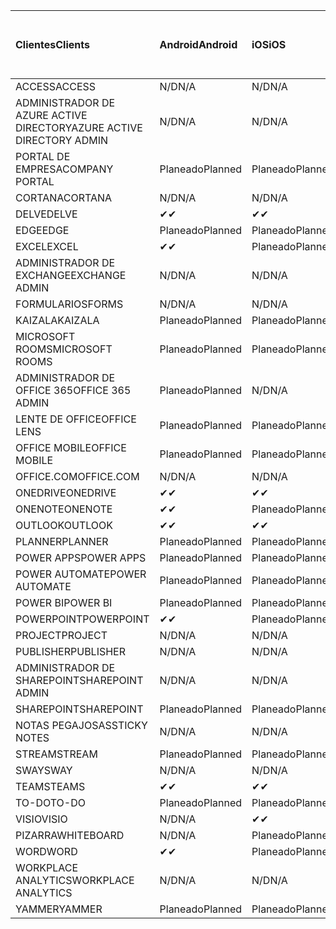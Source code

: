 <!-- This file is generated automatically. Changes made to this file will be overwritten.-->
|<span data-ttu-id="920de-101">Clientes</span><span class="sxs-lookup"><span data-stu-id="920de-101">Clients</span></span>|<span data-ttu-id="920de-102">Android</span><span class="sxs-lookup"><span data-stu-id="920de-102">Android</span></span>|<span data-ttu-id="920de-103">iOS</span><span class="sxs-lookup"><span data-stu-id="920de-103">iOS</span></span>|<span data-ttu-id="920de-104">Mac</span><span class="sxs-lookup"><span data-stu-id="920de-104">Mac</span></span>|<span data-ttu-id="920de-105">Windows 10</span><span class="sxs-lookup"><span data-stu-id="920de-105">Windows 10</span></span><br><span data-ttu-id="920de-106">Desktop</span><span class="sxs-lookup"><span data-stu-id="920de-106">Desktop</span></span>|<span data-ttu-id="920de-107">Windows 10</span><span class="sxs-lookup"><span data-stu-id="920de-107">Windows 10</span></span><br><span data-ttu-id="920de-108">Aplicaciones modernas</span><span class="sxs-lookup"><span data-stu-id="920de-108">Modern Apps</span></span>|
|:-|:-|:-|:-|:-|:-|
|<span data-ttu-id="920de-109">ACCESS</span><span class="sxs-lookup"><span data-stu-id="920de-109">ACCESS</span></span>|<span data-ttu-id="920de-110">N/D</span><span class="sxs-lookup"><span data-stu-id="920de-110">N/A</span></span>|<span data-ttu-id="920de-111">N/D</span><span class="sxs-lookup"><span data-stu-id="920de-111">N/A</span></span>|<span data-ttu-id="920de-112">N/D</span><span class="sxs-lookup"><span data-stu-id="920de-112">N/A</span></span>|<span data-ttu-id="920de-113">Planeado</span><span class="sxs-lookup"><span data-stu-id="920de-113">Planned</span></span>|<span data-ttu-id="920de-114">N/D</span><span class="sxs-lookup"><span data-stu-id="920de-114">N/A</span></span>|
|<span data-ttu-id="920de-115">ADMINISTRADOR DE AZURE ACTIVE DIRECTORY</span><span class="sxs-lookup"><span data-stu-id="920de-115">AZURE ACTIVE DIRECTORY ADMIN</span></span>|<span data-ttu-id="920de-116">N/D</span><span class="sxs-lookup"><span data-stu-id="920de-116">N/A</span></span>|<span data-ttu-id="920de-117">N/D</span><span class="sxs-lookup"><span data-stu-id="920de-117">N/A</span></span>|<span data-ttu-id="920de-118">N/D</span><span class="sxs-lookup"><span data-stu-id="920de-118">N/A</span></span>|<span data-ttu-id="920de-119">Planeado</span><span class="sxs-lookup"><span data-stu-id="920de-119">Planned</span></span>|<span data-ttu-id="920de-120">N/D</span><span class="sxs-lookup"><span data-stu-id="920de-120">N/A</span></span>|
|<span data-ttu-id="920de-121">PORTAL DE EMPRESA</span><span class="sxs-lookup"><span data-stu-id="920de-121">COMPANY PORTAL</span></span>|<span data-ttu-id="920de-122">Planeado</span><span class="sxs-lookup"><span data-stu-id="920de-122">Planned</span></span>|<span data-ttu-id="920de-123">Planeado</span><span class="sxs-lookup"><span data-stu-id="920de-123">Planned</span></span>|<span data-ttu-id="920de-124">Planeado</span><span class="sxs-lookup"><span data-stu-id="920de-124">Planned</span></span>|<span data-ttu-id="920de-125">N/D</span><span class="sxs-lookup"><span data-stu-id="920de-125">N/A</span></span>|<span data-ttu-id="920de-126">Planeado</span><span class="sxs-lookup"><span data-stu-id="920de-126">Planned</span></span>|
|<span data-ttu-id="920de-127">CORTANA</span><span class="sxs-lookup"><span data-stu-id="920de-127">CORTANA</span></span>|<span data-ttu-id="920de-128">N/D</span><span class="sxs-lookup"><span data-stu-id="920de-128">N/A</span></span>|<span data-ttu-id="920de-129">N/D</span><span class="sxs-lookup"><span data-stu-id="920de-129">N/A</span></span>|<span data-ttu-id="920de-130">N/D</span><span class="sxs-lookup"><span data-stu-id="920de-130">N/A</span></span>|<span data-ttu-id="920de-131">N/D</span><span class="sxs-lookup"><span data-stu-id="920de-131">N/A</span></span>|<span data-ttu-id="920de-132">Planeado</span><span class="sxs-lookup"><span data-stu-id="920de-132">Planned</span></span>|
|<span data-ttu-id="920de-133">DELVE</span><span class="sxs-lookup"><span data-stu-id="920de-133">DELVE</span></span>|<span data-ttu-id="920de-134">✔</span><span class="sxs-lookup"><span data-stu-id="920de-134">✔</span></span>|<span data-ttu-id="920de-135">✔</span><span class="sxs-lookup"><span data-stu-id="920de-135">✔</span></span>|<span data-ttu-id="920de-136">N/D</span><span class="sxs-lookup"><span data-stu-id="920de-136">N/A</span></span>|<span data-ttu-id="920de-137">N/D</span><span class="sxs-lookup"><span data-stu-id="920de-137">N/A</span></span>|<span data-ttu-id="920de-138">N/D</span><span class="sxs-lookup"><span data-stu-id="920de-138">N/A</span></span>|
|<span data-ttu-id="920de-139">EDGE</span><span class="sxs-lookup"><span data-stu-id="920de-139">EDGE</span></span>|<span data-ttu-id="920de-140">Planeado</span><span class="sxs-lookup"><span data-stu-id="920de-140">Planned</span></span>|<span data-ttu-id="920de-141">Planeado</span><span class="sxs-lookup"><span data-stu-id="920de-141">Planned</span></span>|<span data-ttu-id="920de-142">N/D</span><span class="sxs-lookup"><span data-stu-id="920de-142">N/A</span></span>|<span data-ttu-id="920de-143">Planeado</span><span class="sxs-lookup"><span data-stu-id="920de-143">Planned</span></span>|<span data-ttu-id="920de-144">N/D</span><span class="sxs-lookup"><span data-stu-id="920de-144">N/A</span></span>|
|<span data-ttu-id="920de-145">EXCEL</span><span class="sxs-lookup"><span data-stu-id="920de-145">EXCEL</span></span>|<span data-ttu-id="920de-146">✔</span><span class="sxs-lookup"><span data-stu-id="920de-146">✔</span></span>|<span data-ttu-id="920de-147">Planeado</span><span class="sxs-lookup"><span data-stu-id="920de-147">Planned</span></span>|<span data-ttu-id="920de-148">Planeado</span><span class="sxs-lookup"><span data-stu-id="920de-148">Planned</span></span>|<span data-ttu-id="920de-149">Planeado</span><span class="sxs-lookup"><span data-stu-id="920de-149">Planned</span></span>|<span data-ttu-id="920de-150">N/D</span><span class="sxs-lookup"><span data-stu-id="920de-150">N/A</span></span>|
|<span data-ttu-id="920de-151">ADMINISTRADOR DE EXCHANGE</span><span class="sxs-lookup"><span data-stu-id="920de-151">EXCHANGE ADMIN</span></span>|<span data-ttu-id="920de-152">N/D</span><span class="sxs-lookup"><span data-stu-id="920de-152">N/A</span></span>|<span data-ttu-id="920de-153">N/D</span><span class="sxs-lookup"><span data-stu-id="920de-153">N/A</span></span>|<span data-ttu-id="920de-154">N/D</span><span class="sxs-lookup"><span data-stu-id="920de-154">N/A</span></span>|<span data-ttu-id="920de-155">✔</span><span class="sxs-lookup"><span data-stu-id="920de-155">✔</span></span>|<span data-ttu-id="920de-156">N/D</span><span class="sxs-lookup"><span data-stu-id="920de-156">N/A</span></span>|
|<span data-ttu-id="920de-157">FORMULARIOS</span><span class="sxs-lookup"><span data-stu-id="920de-157">FORMS</span></span>|<span data-ttu-id="920de-158">N/D</span><span class="sxs-lookup"><span data-stu-id="920de-158">N/A</span></span>|<span data-ttu-id="920de-159">N/D</span><span class="sxs-lookup"><span data-stu-id="920de-159">N/A</span></span>|<span data-ttu-id="920de-160">N/D</span><span class="sxs-lookup"><span data-stu-id="920de-160">N/A</span></span>|<span data-ttu-id="920de-161">N/D</span><span class="sxs-lookup"><span data-stu-id="920de-161">N/A</span></span>|<span data-ttu-id="920de-162">N/D</span><span class="sxs-lookup"><span data-stu-id="920de-162">N/A</span></span>|
|<span data-ttu-id="920de-163">KAIZALA</span><span class="sxs-lookup"><span data-stu-id="920de-163">KAIZALA</span></span>|<span data-ttu-id="920de-164">Planeado</span><span class="sxs-lookup"><span data-stu-id="920de-164">Planned</span></span>|<span data-ttu-id="920de-165">Planeado</span><span class="sxs-lookup"><span data-stu-id="920de-165">Planned</span></span>|<span data-ttu-id="920de-166">N/D</span><span class="sxs-lookup"><span data-stu-id="920de-166">N/A</span></span>|<span data-ttu-id="920de-167">N/D</span><span class="sxs-lookup"><span data-stu-id="920de-167">N/A</span></span>|<span data-ttu-id="920de-168">N/D</span><span class="sxs-lookup"><span data-stu-id="920de-168">N/A</span></span>|
|<span data-ttu-id="920de-169">MICROSOFT ROOMS</span><span class="sxs-lookup"><span data-stu-id="920de-169">MICROSOFT ROOMS</span></span>|<span data-ttu-id="920de-170">Planeado</span><span class="sxs-lookup"><span data-stu-id="920de-170">Planned</span></span>|<span data-ttu-id="920de-171">Planeado</span><span class="sxs-lookup"><span data-stu-id="920de-171">Planned</span></span>|<span data-ttu-id="920de-172">N/D</span><span class="sxs-lookup"><span data-stu-id="920de-172">N/A</span></span>|<span data-ttu-id="920de-173">N/D</span><span class="sxs-lookup"><span data-stu-id="920de-173">N/A</span></span>|<span data-ttu-id="920de-174">N/D</span><span class="sxs-lookup"><span data-stu-id="920de-174">N/A</span></span>|
|<span data-ttu-id="920de-175">ADMINISTRADOR DE OFFICE 365</span><span class="sxs-lookup"><span data-stu-id="920de-175">OFFICE 365 ADMIN</span></span>|<span data-ttu-id="920de-176">Planeado</span><span class="sxs-lookup"><span data-stu-id="920de-176">Planned</span></span>|<span data-ttu-id="920de-177">N/D</span><span class="sxs-lookup"><span data-stu-id="920de-177">N/A</span></span>|<span data-ttu-id="920de-178">N/D</span><span class="sxs-lookup"><span data-stu-id="920de-178">N/A</span></span>|<span data-ttu-id="920de-179">N/D</span><span class="sxs-lookup"><span data-stu-id="920de-179">N/A</span></span>|<span data-ttu-id="920de-180">N/D</span><span class="sxs-lookup"><span data-stu-id="920de-180">N/A</span></span>|
|<span data-ttu-id="920de-181">LENTE DE OFFICE</span><span class="sxs-lookup"><span data-stu-id="920de-181">OFFICE LENS</span></span>|<span data-ttu-id="920de-182">Planeado</span><span class="sxs-lookup"><span data-stu-id="920de-182">Planned</span></span>|<span data-ttu-id="920de-183">Planeado</span><span class="sxs-lookup"><span data-stu-id="920de-183">Planned</span></span>|<span data-ttu-id="920de-184">N/D</span><span class="sxs-lookup"><span data-stu-id="920de-184">N/A</span></span>|<span data-ttu-id="920de-185">N/D</span><span class="sxs-lookup"><span data-stu-id="920de-185">N/A</span></span>|<span data-ttu-id="920de-186">N/D</span><span class="sxs-lookup"><span data-stu-id="920de-186">N/A</span></span>|
|<span data-ttu-id="920de-187">OFFICE MOBILE</span><span class="sxs-lookup"><span data-stu-id="920de-187">OFFICE MOBILE</span></span>|<span data-ttu-id="920de-188">Planeado</span><span class="sxs-lookup"><span data-stu-id="920de-188">Planned</span></span>|<span data-ttu-id="920de-189">Planeado</span><span class="sxs-lookup"><span data-stu-id="920de-189">Planned</span></span>|<span data-ttu-id="920de-190">N/D</span><span class="sxs-lookup"><span data-stu-id="920de-190">N/A</span></span>|<span data-ttu-id="920de-191">N/D</span><span class="sxs-lookup"><span data-stu-id="920de-191">N/A</span></span>|<span data-ttu-id="920de-192">N/D</span><span class="sxs-lookup"><span data-stu-id="920de-192">N/A</span></span>|
|<span data-ttu-id="920de-193">OFFICE.COM</span><span class="sxs-lookup"><span data-stu-id="920de-193">OFFICE.COM</span></span>|<span data-ttu-id="920de-194">N/D</span><span class="sxs-lookup"><span data-stu-id="920de-194">N/A</span></span>|<span data-ttu-id="920de-195">N/D</span><span class="sxs-lookup"><span data-stu-id="920de-195">N/A</span></span>|<span data-ttu-id="920de-196">N/D</span><span class="sxs-lookup"><span data-stu-id="920de-196">N/A</span></span>|<span data-ttu-id="920de-197">N/D</span><span class="sxs-lookup"><span data-stu-id="920de-197">N/A</span></span>|<span data-ttu-id="920de-198">Planeado</span><span class="sxs-lookup"><span data-stu-id="920de-198">Planned</span></span>|
|<span data-ttu-id="920de-199">ONEDRIVE</span><span class="sxs-lookup"><span data-stu-id="920de-199">ONEDRIVE</span></span>|<span data-ttu-id="920de-200">✔</span><span class="sxs-lookup"><span data-stu-id="920de-200">✔</span></span>|<span data-ttu-id="920de-201">✔</span><span class="sxs-lookup"><span data-stu-id="920de-201">✔</span></span>|<span data-ttu-id="920de-202">✔</span><span class="sxs-lookup"><span data-stu-id="920de-202">✔</span></span>|<span data-ttu-id="920de-203">✔</span><span class="sxs-lookup"><span data-stu-id="920de-203">✔</span></span>|<span data-ttu-id="920de-204">Planeado</span><span class="sxs-lookup"><span data-stu-id="920de-204">Planned</span></span>|
|<span data-ttu-id="920de-205">ONENOTE</span><span class="sxs-lookup"><span data-stu-id="920de-205">ONENOTE</span></span>|<span data-ttu-id="920de-206">✔</span><span class="sxs-lookup"><span data-stu-id="920de-206">✔</span></span>|<span data-ttu-id="920de-207">Planeado</span><span class="sxs-lookup"><span data-stu-id="920de-207">Planned</span></span>|<span data-ttu-id="920de-208">Planeado</span><span class="sxs-lookup"><span data-stu-id="920de-208">Planned</span></span>|<span data-ttu-id="920de-209">Planeado</span><span class="sxs-lookup"><span data-stu-id="920de-209">Planned</span></span>|<span data-ttu-id="920de-210">Planeado</span><span class="sxs-lookup"><span data-stu-id="920de-210">Planned</span></span>|
|<span data-ttu-id="920de-211">OUTLOOK</span><span class="sxs-lookup"><span data-stu-id="920de-211">OUTLOOK</span></span>|<span data-ttu-id="920de-212">✔</span><span class="sxs-lookup"><span data-stu-id="920de-212">✔</span></span>|<span data-ttu-id="920de-213">✔</span><span class="sxs-lookup"><span data-stu-id="920de-213">✔</span></span>|<span data-ttu-id="920de-214">Planeado</span><span class="sxs-lookup"><span data-stu-id="920de-214">Planned</span></span>|<span data-ttu-id="920de-215">Planeado</span><span class="sxs-lookup"><span data-stu-id="920de-215">Planned</span></span>|<span data-ttu-id="920de-216">Planeado</span><span class="sxs-lookup"><span data-stu-id="920de-216">Planned</span></span>|
|<span data-ttu-id="920de-217">PLANNER</span><span class="sxs-lookup"><span data-stu-id="920de-217">PLANNER</span></span>|<span data-ttu-id="920de-218">Planeado</span><span class="sxs-lookup"><span data-stu-id="920de-218">Planned</span></span>|<span data-ttu-id="920de-219">Planeado</span><span class="sxs-lookup"><span data-stu-id="920de-219">Planned</span></span>|<span data-ttu-id="920de-220">N/D</span><span class="sxs-lookup"><span data-stu-id="920de-220">N/A</span></span>|<span data-ttu-id="920de-221">N/D</span><span class="sxs-lookup"><span data-stu-id="920de-221">N/A</span></span>|<span data-ttu-id="920de-222">N/D</span><span class="sxs-lookup"><span data-stu-id="920de-222">N/A</span></span>|
|<span data-ttu-id="920de-223">POWER APPS</span><span class="sxs-lookup"><span data-stu-id="920de-223">POWER APPS</span></span>|<span data-ttu-id="920de-224">Planeado</span><span class="sxs-lookup"><span data-stu-id="920de-224">Planned</span></span>|<span data-ttu-id="920de-225">Planeado</span><span class="sxs-lookup"><span data-stu-id="920de-225">Planned</span></span>|<span data-ttu-id="920de-226">N/D</span><span class="sxs-lookup"><span data-stu-id="920de-226">N/A</span></span>|<span data-ttu-id="920de-227">N/D</span><span class="sxs-lookup"><span data-stu-id="920de-227">N/A</span></span>|<span data-ttu-id="920de-228">Planeado</span><span class="sxs-lookup"><span data-stu-id="920de-228">Planned</span></span>|
|<span data-ttu-id="920de-229">POWER AUTOMATE</span><span class="sxs-lookup"><span data-stu-id="920de-229">POWER AUTOMATE</span></span>|<span data-ttu-id="920de-230">Planeado</span><span class="sxs-lookup"><span data-stu-id="920de-230">Planned</span></span>|<span data-ttu-id="920de-231">Planeado</span><span class="sxs-lookup"><span data-stu-id="920de-231">Planned</span></span>|<span data-ttu-id="920de-232">N/D</span><span class="sxs-lookup"><span data-stu-id="920de-232">N/A</span></span>|<span data-ttu-id="920de-233">N/D</span><span class="sxs-lookup"><span data-stu-id="920de-233">N/A</span></span>|<span data-ttu-id="920de-234">N/D</span><span class="sxs-lookup"><span data-stu-id="920de-234">N/A</span></span>|
|<span data-ttu-id="920de-235">POWER BI</span><span class="sxs-lookup"><span data-stu-id="920de-235">POWER BI</span></span>|<span data-ttu-id="920de-236">Planeado</span><span class="sxs-lookup"><span data-stu-id="920de-236">Planned</span></span>|<span data-ttu-id="920de-237">Planeado</span><span class="sxs-lookup"><span data-stu-id="920de-237">Planned</span></span>|<span data-ttu-id="920de-238">N/D</span><span class="sxs-lookup"><span data-stu-id="920de-238">N/A</span></span>|<span data-ttu-id="920de-239">Planeado</span><span class="sxs-lookup"><span data-stu-id="920de-239">Planned</span></span>|<span data-ttu-id="920de-240">Planeado</span><span class="sxs-lookup"><span data-stu-id="920de-240">Planned</span></span>|
|<span data-ttu-id="920de-241">POWERPOINT</span><span class="sxs-lookup"><span data-stu-id="920de-241">POWERPOINT</span></span>|<span data-ttu-id="920de-242">✔</span><span class="sxs-lookup"><span data-stu-id="920de-242">✔</span></span>|<span data-ttu-id="920de-243">Planeado</span><span class="sxs-lookup"><span data-stu-id="920de-243">Planned</span></span>|<span data-ttu-id="920de-244">Planeado</span><span class="sxs-lookup"><span data-stu-id="920de-244">Planned</span></span>|<span data-ttu-id="920de-245">Planeado</span><span class="sxs-lookup"><span data-stu-id="920de-245">Planned</span></span>|<span data-ttu-id="920de-246">Planeado</span><span class="sxs-lookup"><span data-stu-id="920de-246">Planned</span></span>|
|<span data-ttu-id="920de-247">PROJECT</span><span class="sxs-lookup"><span data-stu-id="920de-247">PROJECT</span></span>|<span data-ttu-id="920de-248">N/D</span><span class="sxs-lookup"><span data-stu-id="920de-248">N/A</span></span>|<span data-ttu-id="920de-249">N/D</span><span class="sxs-lookup"><span data-stu-id="920de-249">N/A</span></span>|<span data-ttu-id="920de-250">N/D</span><span class="sxs-lookup"><span data-stu-id="920de-250">N/A</span></span>|<span data-ttu-id="920de-251">Planeado</span><span class="sxs-lookup"><span data-stu-id="920de-251">Planned</span></span>|<span data-ttu-id="920de-252">N/D</span><span class="sxs-lookup"><span data-stu-id="920de-252">N/A</span></span>|
|<span data-ttu-id="920de-253">PUBLISHER</span><span class="sxs-lookup"><span data-stu-id="920de-253">PUBLISHER</span></span>|<span data-ttu-id="920de-254">N/D</span><span class="sxs-lookup"><span data-stu-id="920de-254">N/A</span></span>|<span data-ttu-id="920de-255">N/D</span><span class="sxs-lookup"><span data-stu-id="920de-255">N/A</span></span>|<span data-ttu-id="920de-256">N/D</span><span class="sxs-lookup"><span data-stu-id="920de-256">N/A</span></span>|<span data-ttu-id="920de-257">Planeado</span><span class="sxs-lookup"><span data-stu-id="920de-257">Planned</span></span>|<span data-ttu-id="920de-258">N/D</span><span class="sxs-lookup"><span data-stu-id="920de-258">N/A</span></span>|
|<span data-ttu-id="920de-259">ADMINISTRADOR DE SHAREPOINT</span><span class="sxs-lookup"><span data-stu-id="920de-259">SHAREPOINT ADMIN</span></span>|<span data-ttu-id="920de-260">N/D</span><span class="sxs-lookup"><span data-stu-id="920de-260">N/A</span></span>|<span data-ttu-id="920de-261">N/D</span><span class="sxs-lookup"><span data-stu-id="920de-261">N/A</span></span>|<span data-ttu-id="920de-262">N/D</span><span class="sxs-lookup"><span data-stu-id="920de-262">N/A</span></span>|<span data-ttu-id="920de-263">Planeado</span><span class="sxs-lookup"><span data-stu-id="920de-263">Planned</span></span>|<span data-ttu-id="920de-264">N/D</span><span class="sxs-lookup"><span data-stu-id="920de-264">N/A</span></span>|
|<span data-ttu-id="920de-265">SHAREPOINT</span><span class="sxs-lookup"><span data-stu-id="920de-265">SHAREPOINT</span></span>|<span data-ttu-id="920de-266">Planeado</span><span class="sxs-lookup"><span data-stu-id="920de-266">Planned</span></span>|<span data-ttu-id="920de-267">Planeado</span><span class="sxs-lookup"><span data-stu-id="920de-267">Planned</span></span>|<span data-ttu-id="920de-268">N/D</span><span class="sxs-lookup"><span data-stu-id="920de-268">N/A</span></span>|<span data-ttu-id="920de-269">N/D</span><span class="sxs-lookup"><span data-stu-id="920de-269">N/A</span></span>|<span data-ttu-id="920de-270">N/D</span><span class="sxs-lookup"><span data-stu-id="920de-270">N/A</span></span>|
|<span data-ttu-id="920de-271">NOTAS PEGAJOSAS</span><span class="sxs-lookup"><span data-stu-id="920de-271">STICKY NOTES</span></span>|<span data-ttu-id="920de-272">N/D</span><span class="sxs-lookup"><span data-stu-id="920de-272">N/A</span></span>|<span data-ttu-id="920de-273">N/D</span><span class="sxs-lookup"><span data-stu-id="920de-273">N/A</span></span>|<span data-ttu-id="920de-274">N/D</span><span class="sxs-lookup"><span data-stu-id="920de-274">N/A</span></span>|<span data-ttu-id="920de-275">N/D</span><span class="sxs-lookup"><span data-stu-id="920de-275">N/A</span></span>|<span data-ttu-id="920de-276">Planeado</span><span class="sxs-lookup"><span data-stu-id="920de-276">Planned</span></span>|
|<span data-ttu-id="920de-277">STREAM</span><span class="sxs-lookup"><span data-stu-id="920de-277">STREAM</span></span>|<span data-ttu-id="920de-278">Planeado</span><span class="sxs-lookup"><span data-stu-id="920de-278">Planned</span></span>|<span data-ttu-id="920de-279">Planeado</span><span class="sxs-lookup"><span data-stu-id="920de-279">Planned</span></span>|<span data-ttu-id="920de-280">N/D</span><span class="sxs-lookup"><span data-stu-id="920de-280">N/A</span></span>|<span data-ttu-id="920de-281">N/D</span><span class="sxs-lookup"><span data-stu-id="920de-281">N/A</span></span>|<span data-ttu-id="920de-282">N/D</span><span class="sxs-lookup"><span data-stu-id="920de-282">N/A</span></span>|
|<span data-ttu-id="920de-283">SWAY</span><span class="sxs-lookup"><span data-stu-id="920de-283">SWAY</span></span>|<span data-ttu-id="920de-284">N/D</span><span class="sxs-lookup"><span data-stu-id="920de-284">N/A</span></span>|<span data-ttu-id="920de-285">N/D</span><span class="sxs-lookup"><span data-stu-id="920de-285">N/A</span></span>|<span data-ttu-id="920de-286">N/D</span><span class="sxs-lookup"><span data-stu-id="920de-286">N/A</span></span>|<span data-ttu-id="920de-287">N/D</span><span class="sxs-lookup"><span data-stu-id="920de-287">N/A</span></span>|<span data-ttu-id="920de-288">Planeado</span><span class="sxs-lookup"><span data-stu-id="920de-288">Planned</span></span>|
|<span data-ttu-id="920de-289">TEAMS</span><span class="sxs-lookup"><span data-stu-id="920de-289">TEAMS</span></span>|<span data-ttu-id="920de-290">✔</span><span class="sxs-lookup"><span data-stu-id="920de-290">✔</span></span>|<span data-ttu-id="920de-291">✔</span><span class="sxs-lookup"><span data-stu-id="920de-291">✔</span></span>|<span data-ttu-id="920de-292">✔</span><span class="sxs-lookup"><span data-stu-id="920de-292">✔</span></span>|<span data-ttu-id="920de-293">Planeado</span><span class="sxs-lookup"><span data-stu-id="920de-293">Planned</span></span>|<span data-ttu-id="920de-294">N/D</span><span class="sxs-lookup"><span data-stu-id="920de-294">N/A</span></span>|
|<span data-ttu-id="920de-295">TO-DO</span><span class="sxs-lookup"><span data-stu-id="920de-295">TO-DO</span></span>|<span data-ttu-id="920de-296">Planeado</span><span class="sxs-lookup"><span data-stu-id="920de-296">Planned</span></span>|<span data-ttu-id="920de-297">Planeado</span><span class="sxs-lookup"><span data-stu-id="920de-297">Planned</span></span>|<span data-ttu-id="920de-298">Planeado</span><span class="sxs-lookup"><span data-stu-id="920de-298">Planned</span></span>|<span data-ttu-id="920de-299">N/D</span><span class="sxs-lookup"><span data-stu-id="920de-299">N/A</span></span>|<span data-ttu-id="920de-300">Planeado</span><span class="sxs-lookup"><span data-stu-id="920de-300">Planned</span></span>|
|<span data-ttu-id="920de-301">VISIO</span><span class="sxs-lookup"><span data-stu-id="920de-301">VISIO</span></span>|<span data-ttu-id="920de-302">N/D</span><span class="sxs-lookup"><span data-stu-id="920de-302">N/A</span></span>|<span data-ttu-id="920de-303">✔</span><span class="sxs-lookup"><span data-stu-id="920de-303">✔</span></span>|<span data-ttu-id="920de-304">N/D</span><span class="sxs-lookup"><span data-stu-id="920de-304">N/A</span></span>|<span data-ttu-id="920de-305">Planeado</span><span class="sxs-lookup"><span data-stu-id="920de-305">Planned</span></span>|<span data-ttu-id="920de-306">N/D</span><span class="sxs-lookup"><span data-stu-id="920de-306">N/A</span></span>|
|<span data-ttu-id="920de-307">PIZARRA</span><span class="sxs-lookup"><span data-stu-id="920de-307">WHITEBOARD</span></span>|<span data-ttu-id="920de-308">N/D</span><span class="sxs-lookup"><span data-stu-id="920de-308">N/A</span></span>|<span data-ttu-id="920de-309">Planeado</span><span class="sxs-lookup"><span data-stu-id="920de-309">Planned</span></span>|<span data-ttu-id="920de-310">N/D</span><span class="sxs-lookup"><span data-stu-id="920de-310">N/A</span></span>|<span data-ttu-id="920de-311">N/D</span><span class="sxs-lookup"><span data-stu-id="920de-311">N/A</span></span>|<span data-ttu-id="920de-312">Planeado</span><span class="sxs-lookup"><span data-stu-id="920de-312">Planned</span></span>|
|<span data-ttu-id="920de-313">WORD</span><span class="sxs-lookup"><span data-stu-id="920de-313">WORD</span></span>|<span data-ttu-id="920de-314">✔</span><span class="sxs-lookup"><span data-stu-id="920de-314">✔</span></span>|<span data-ttu-id="920de-315">Planeado</span><span class="sxs-lookup"><span data-stu-id="920de-315">Planned</span></span>|<span data-ttu-id="920de-316">Planeado</span><span class="sxs-lookup"><span data-stu-id="920de-316">Planned</span></span>|<span data-ttu-id="920de-317">Planeado</span><span class="sxs-lookup"><span data-stu-id="920de-317">Planned</span></span>|<span data-ttu-id="920de-318">✔</span><span class="sxs-lookup"><span data-stu-id="920de-318">✔</span></span>|
|<span data-ttu-id="920de-319">WORKPLACE ANALYTICS</span><span class="sxs-lookup"><span data-stu-id="920de-319">WORKPLACE ANALYTICS</span></span>|<span data-ttu-id="920de-320">N/D</span><span class="sxs-lookup"><span data-stu-id="920de-320">N/A</span></span>|<span data-ttu-id="920de-321">N/D</span><span class="sxs-lookup"><span data-stu-id="920de-321">N/A</span></span>|<span data-ttu-id="920de-322">N/D</span><span class="sxs-lookup"><span data-stu-id="920de-322">N/A</span></span>|<span data-ttu-id="920de-323">N/D</span><span class="sxs-lookup"><span data-stu-id="920de-323">N/A</span></span>|<span data-ttu-id="920de-324">N/D</span><span class="sxs-lookup"><span data-stu-id="920de-324">N/A</span></span>|
|<span data-ttu-id="920de-325">YAMMER</span><span class="sxs-lookup"><span data-stu-id="920de-325">YAMMER</span></span>|<span data-ttu-id="920de-326">Planeado</span><span class="sxs-lookup"><span data-stu-id="920de-326">Planned</span></span>|<span data-ttu-id="920de-327">Planeado</span><span class="sxs-lookup"><span data-stu-id="920de-327">Planned</span></span>|<span data-ttu-id="920de-328">Planeado</span><span class="sxs-lookup"><span data-stu-id="920de-328">Planned</span></span>|<span data-ttu-id="920de-329">Planeado</span><span class="sxs-lookup"><span data-stu-id="920de-329">Planned</span></span>|<span data-ttu-id="920de-330">N/D</span><span class="sxs-lookup"><span data-stu-id="920de-330">N/A</span></span>|
